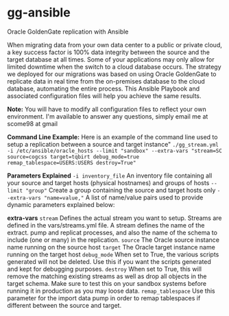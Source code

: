 # gg-ansible
Oracle GoldenGate replication with Ansible

When migrating data from your own data center to a public or private cloud, a key success factor is 100% data integrity between the source and the target database at all times. Some of your applications may only allow for limited downtime when the switch to a cloud database occurs. The strategy we deployed for our migrations was based on using Oracle GoldenGate to replicate data in real time from the on-premises database to the cloud database, automating the entire process. This Ansible Playbook and associated configuration files will help you achieve the same results.

**Note:** You will have to modify all configuration files to reflect your own environment. I'm available to answer any questions, simply email me at scome98 at gmail

**Command Line Example:** Here is an example of the command line used to setup a replication between a source and target instance"
`./gg_stream.yml -i /etc/ansible/oracle_hosts --limit "sandbox" --extra-vars "stream=SC source=cogcss target=tqbirt debug_mode=true remap_tablespace=USERS:USERS destroy=True"`

**Parameters Explained**
`-i inventory_file` An inventory file containing all your source and target hosts (physical hostnames) and groups of hosts
`--limit "group"` Create a group containing the source and target hosts only
`--extra-vars "name=value,"` A list of name/value pairs used to provide dynamic parameters explained below:

**extra-vars**
`stream` Defines the actual stream you want to setup. Streams are defined in the vars/streams.yml file. A stream defines the name of the extract. pump and replicat processes, and also the name of the schema to include (one or many) in the replication.
`source` The Oracle source instance name running on the source host
`target` The Oracle target instance name running on the target host
`debug_mode` When set to True, the various scripts generated will not be deleted. Use this if you want the scripts generated and kept for debugging purposes.
`destroy` When set to True, this will remove the matching existing streams as well as drop all objects in the target schema. Make sure to test this on your sandbox systems before running it in production as you may loose data.
`remap_tablespace` Use this parameter for the import data pump in order to remap tablespaces if different between the source and target.
